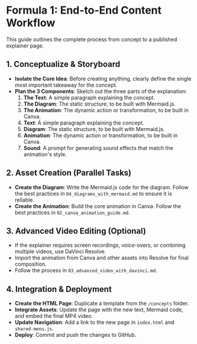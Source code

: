 # Formula 1: End-to-End Content Workflow

This guide outlines the complete process from concept to a published explainer page.

## 1. Conceptualize & Storyboard

*   **Isolate the Core Idea**: Before creating anything, clearly define the single most important takeaway for the concept.
*   **Plan the 3 Components**: Sketch out the three parts of the explanation:
    1.  **The Text**: A simple paragraph explaining the concept.
    2.  **The Diagram**: The static structure, to be built with Mermaid.js.
    3.  **The Animation**: The dynamic action or transformation, to be built in Canva.
    1.  **Text**: A simple paragraph explaining the concept.
    2.  **Diagram**: The static structure, to be built with Mermaid.js.
    3.  **Animation**: The dynamic action or transformation, to be built in Canva.
    4.  **Sound**: A prompt for generating sound effects that match the animation's style.

## 2. Asset Creation (Parallel Tasks)

*   **Create the Diagram**: Write the Mermaid.js code for the diagram. Follow the best practices in `04_diagrams_with_mermaid.md` to ensure it is reliable.
*   **Create the Animation**: Build the core animation in Canva. Follow the best practices in `02_canva_animation_guide.md`.

## 3. Advanced Video Editing (Optional)

*   If the explainer requires screen recordings, voice-overs, or combining multiple videos, use DaVinci Resolve.
*   Import the animation from Canva and other assets into Resolve for final composition.
*   Follow the process in `03_advanced_video_with_davinci.md`.

## 4. Integration & Deployment

*   **Create the HTML Page**: Duplicate a template from the `/concepts` folder.
*   **Integrate Assets**: Update the page with the new text, Mermaid code, and embed the final MP4 video.
*   **Update Navigation**: Add a link to the new page in `index.html` and `shared-menu.js`.
*   **Deploy**: Commit and push the changes to GitHub.
